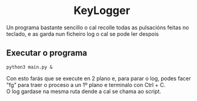 # <center>KeyLogger</center>
Un programa bastante sencillo o cal recolle todas as pulsacións feitas no teclado, e as garda nun ficheiro log o cal se pode ler despois
## Executar o programa
```shell
python3 main.py &
```
Con esto farás que se execute en 2 plano e, para parar o log, podes facer "fg" para traer o proceso a un 1º plano e terminalo con Ctrl + C.  
O log gardase na mesma ruta dende a cal se chama ao script.
